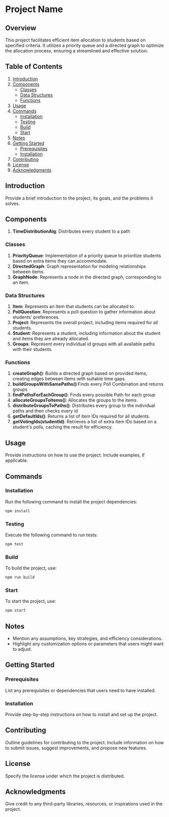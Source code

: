# Project Name

## Overview

This project facilitates efficient item allocation to students based on specified criteria. It utilizes a priority queue and a directed graph to optimize the allocation process, ensuring a streamlined and effective solution.

## Table of Contents

1. [Introduction](#introduction)
2. [Components](#components)
   - [Classes](#classes)
   - [Data Structures](#data-structures)
   - [Functions](#functions)
3. [Usage](#usage)
4. [Commands](#commands)
   - [Installation](#installation)
   - [Testing](#testing)
   - [Build](#build)
   - [Start](#start)
5. [Notes](#notes)
6. [Getting Started](#getting-started)
   - [Prerequisites](#prerequisites)
   - [Installation](#installation-1)
7. [Contributing](#contributing)
8. [License](#license)
9. [Acknowledgments](#acknowledgments)

## Introduction

Provide a brief introduction to the project, its goals, and the problems it solves.

## Components

1. **TimeDistributionAlg**: Distributes every student to a path

### Classes

1. **PriorityQueue**: Implementation of a priority queue to prioritize students based on extra items they can accommodate.
2. **DirectedGraph**: Graph representation for modeling relationships between items.
3. **GraphNode**: Represents a node in the directed graph, corresponding to an item.

### Data Structures

1. **Item**: Represents an item that students can be allocated to.
2. **PollQuestion**: Represents a poll question to gather information about students' preferences.
3. **Project**: Represents the overall project, including items required for all students.
4. **Student**: Represents a student, including information about the student and items they are already allocated.
5. **Groups**: Represent every individual id groups with all available paths with their students.

### Functions

1. **createGraph()**: Builds a directed graph based on provided items, creating edges between items with suitable time gaps.
2. **buildGroupsWithSamePaths()**:Finds every Poll Combination and returns groups
3. **findPathsForEachGroup()**: Finds every possible Path for each group
4. **allocateGroupsToItems()**: Allocates the groups to the items.
5. **distributeGroupsToPaths()**: Distributes every group to the individual paths and then checks every id
6. **getDefaultIds()**: Returns a list of item IDs required for all students.
7. **getVotingIds(studentId)**: Retrieves a list of extra item IDs based on a student's polls, caching the result for efficiency.

## Usage

Provide instructions on how to use the project. Include examples, if applicable.

## Commands

### Installation

Run the following command to install the project dependencies:

```bash
npm install
```

### Testing

Execute the following command to run tests:

```bash
npm test
```

### Build

To build the project, use:

```bash
npm run build
```

### Start

To start the project, use:

```bash
npm start
```

## Notes

- Mention any assumptions, key strategies, and efficiency considerations.
- Highlight any customization options or parameters that users might want to adjust.

## Getting Started

### Prerequisites

List any prerequisites or dependencies that users need to have installed.

### Installation

Provide step-by-step instructions on how to install and set up the project.

## Contributing

Outline guidelines for contributing to the project. Include information on how to submit issues, suggest improvements, and propose new features.

## License

Specify the license under which the project is distributed.

## Acknowledgments

Give credit to any third-party libraries, resources, or inspirations used in the project.
